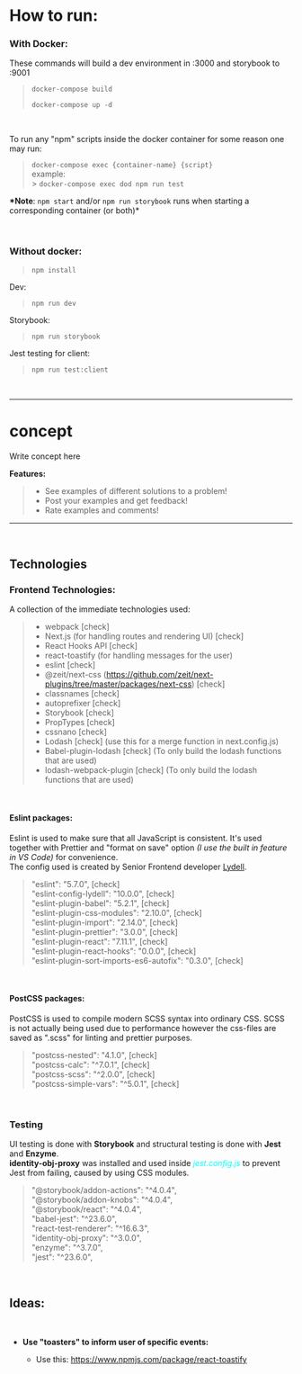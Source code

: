 # How to run:

### **With Docker**:

These commands will build a dev environment in :3000 and storybook to :9001<br>

> `docker-compose build`
>
> `docker-compose up -d`

<br>

To run any "npm" scripts inside the docker container for some reason one may run:

> `docker-compose exec {container-name} {script}`<br>
> example:<br> > `docker-compose exec dod npm run test`<br>

**\*Note**: `npm start` and/or `npm run storybook` runs when starting a corresponding container (or both)\*

<br>

### **Without docker**:

> `npm install`

Dev:

> `npm run dev`

Storybook:

> `npm run storybook`

Jest testing for client:

> `npm run test:client`

<br>

---

# concept

Write concept here

**Features:**

> - See examples of different solutions to a problem!
> - Post your examples and get feedback!
> - Rate examples and comments!

---

<br>

## Technologies

### Frontend Technologies:

A collection of the immediate technologies used:

> - webpack [check]
> - Next.js (for handling routes and rendering UI) [check]
> - React Hooks API [check]
> - react-toastify (for handling messages for the user)
> - eslint [check]
> - @zeit/next-css (https://github.com/zeit/next-plugins/tree/master/packages/next-css) [check]
> - classnames [check]
> - autoprefixer [check]
> - Storybook [check]
> - PropTypes [check]
> - cssnano [check]
> - Lodash [check] (use this for a merge function in next.config.js)
> - Babel-plugin-lodash [check] (To only build the lodash functions that are used)
> - lodash-webpack-plugin [check] (To only build the lodash functions that are used)

<br>

#### Eslint packages:

Eslint is used to make sure that all JavaScript is consistent. It's used together with Prettier and "format on save" option _(I use the built in feature in VS Code)_ for convenience. <br>
The config used is created by Senior Frontend developer <a href="https://github.com/lydell/eslint-config-lydell">Lydell</a>.

> "eslint": "5.7.0", [check]<br>
> "eslint-config-lydell": "10.0.0", [check]<br>
> "eslint-plugin-babel": "5.2.1", [check]<br>
> "eslint-plugin-css-modules": "2.10.0", [check]<br>
> "eslint-plugin-import": "2.14.0", [check]<br>
> "eslint-plugin-prettier": "3.0.0", [check]<br>
> "eslint-plugin-react": "7.11.1", [check]<br>
> "eslint-plugin-react-hooks": "0.0.0", [check]<br>
> "eslint-plugin-sort-imports-es6-autofix": "0.3.0", [check]<br>

<br>

#### PostCSS packages:

PostCSS is used to compile modern SCSS syntax into ordinary CSS. SCSS is not actually being used due to performance however the css-files are saved as ".scss" for linting and prettier purposes.

> "postcss-nested": "4.1.0", [check]<br>
> "postcss-calc": "^7.0.1", [check]<br>
> "postcss-scss": "^2.0.0", [check]<br>
> "postcss-simple-vars": "^5.0.1", [check]<br>

<br>

### Testing

UI testing is done with **Storybook** and structural testing is done with **Jest** and **Enzyme**.<br>
**identity-obj-proxy** was installed and used inside <span style="color: cyan">_jest.config.js_</span> to prevent Jest from failing, caused by using CSS modules.

> "@storybook/addon-actions": "^4.0.4", <br>
> "@storybook/addon-knobs": "^4.0.4", <br>
> "@storybook/react": "^4.0.4", <br>
> "babel-jest": "^23.6.0", <br>
> "react-test-renderer": "^16.6.3", <br>
> "identity-obj-proxy": "^3.0.0", <br>
> "enzyme": "^3.7.0", <br>
> "jest": "^23.6.0", <br>

<br>

## Ideas:

<br>

- **Use "toasters" to inform user of specific events:**

  - Use this: https://www.npmjs.com/package/react-toastify

<br>
